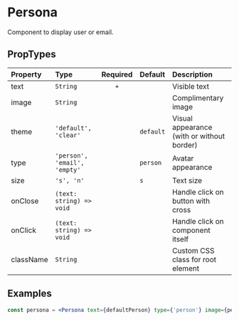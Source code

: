 # Persona

Component to display user or email.

## PropTypes

| Property  | Type                         | Required | Default   | Description                                |
| :-------- | :--------------------------- | :------: | :-------- | :----------------------------------------- |
| text      | `String`                     |   `+`    |           | Visible text                               |
| image     | `String`                     |          |           | Complimentary image                        |
| theme     | `'default', 'clear'`         |          | `default` | Visual appearance (with or without border) |
| type      | `'person', 'email', 'empty'` |          | `person`  | Avatar appearance                          |
| size      | `'s', 'n'`                   |          | `s`       | Text size                                  |
| onClose   | `(text: string) => void`     |          |           | Handle click on button with cross          |
| onClick   | `(text: string) => void`     |          |           | Handle click on component itself           |
| className | `String`                     |          |           | Custom CSS class for root element          |

## Examples

```jsx
const persona = <Persona text={defaultPerson} type={'person'} image={personImg} />;
```
